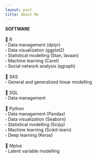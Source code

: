 ```yaml
---
layout: post
title: About Me
---
```

<b>SOFTWARE</b><br><br>
	R <br>
▫	Data management (dplyr)<br>
▫	Data visualization (ggplot2)<br>
▫	Statistical modelling (Stan, lavaan)<br>
▫	Machine learning (Caret)<br>
▫	Social network analysis (qgraph)<br><br>
	SAS<br>
▫	General and generalized linear modelling<br><br>
	SQL<br>
▫	Data management<br><br>
	Python<br>
▫	Data management (Pandas)<br>
▫	Data visualization (Seaborn)<br>
▫	Statistical modelling (Scipy)<br>
▫	Machine learning (Scikit-learn)<br>
▫	Deep learning (Keras)<br><br>
	Mplus<br>
▫	Latent variable modelling<br>
<br><br>
